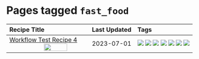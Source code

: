 # Pages tagged `fast_food`

|Recipe Title|Last Updated|Tags
|:---|:---|:---|
|[Workflow Test Recipe 4 <img src="workflowtestrecipe4/images/main.jpg" width="55%" align="right" />](../recipes/workflowtestrecipe4.md)|2023-07-01|[![](https://img.shields.io/badge/tag-baked-6685b7)](../tags/baked.md) [![](https://img.shields.io/badge/tag-fast_food-acbc2f)](../tags/fast_food.md) [![](https://img.shields.io/badge/tag-grilled-ad1215)](../tags/grilled.md) [![](https://img.shields.io/badge/tag-italian-8a534c)](../tags/italian.md) [![](https://img.shields.io/badge/tag-protein-062ab)](../tags/protein.md) [![](https://img.shields.io/badge/tag-sides-10cdd6)](../tags/sides.md) [![](https://img.shields.io/badge/tag-snack-94b8ca)](../tags/snack.md)|